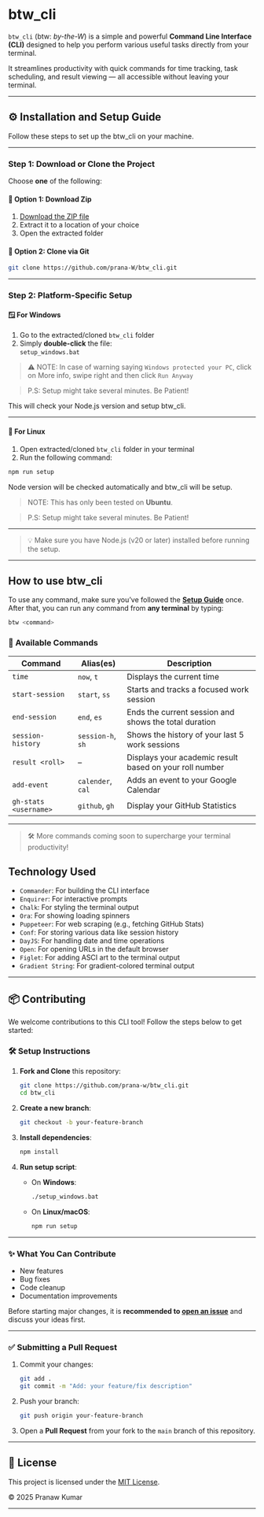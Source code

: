 # btw_cli

`btw_cli` (btw: _by-the-W_) is a simple and powerful **Command Line Interface (CLI)** designed to help you perform various useful tasks directly from your terminal.

It streamlines productivity with quick commands for time tracking, task scheduling, and result viewing — all accessible without leaving your terminal.

---

## ⚙️ Installation and Setup Guide

Follow these steps to set up the btw_cli on your machine.

---

### Step 1: Download or Clone the Project

Choose **one** of the following:

#### 🔹 Option 1: Download Zip

1. [Download the ZIP file](https://github.com/prana-W/btw_cli/releases/download/v1.0.0/btw_cli_v1.0.0.zip) 
2. Extract it to a location of your choice
3. Open the extracted folder

#### 🔹 Option 2: Clone via Git

```bash
git clone https://github.com/prana-W/btw_cli.git
```

---

### Step 2: Platform-Specific Setup

#### 🪟 For Windows

1. Go to the extracted/cloned `btw_cli` folder
2. Simply **double-click** the file:  
   `setup_windows.bat`

> ⚠️ NOTE: In case of warning saying `Windows protected your PC`, click on More info, swipe right and then click `Run Anyway`

> P.S: Setup might take several minutes. Be Patient!

This will check your Node.js version and setup btw_cli.

---

#### 🐧 For Linux

1. Open extracted/cloned `btw_cli` folder in your terminal
2. Run the following command:

```bash
npm run setup
```

Node version will be checked automatically and btw_cli will be setup.

> NOTE: This has only been tested on **Ubuntu**.

> P.S: Setup might take several minutes. Be Patient!

---

> 💡 Make sure you have Node.js (v20 or later) installed before running the setup.

---

## How to use btw_cli

To use any command, make sure you’ve followed the **[Setup Guide](#project-setup-guide)** once.  
After that, you can run any command from **any terminal** by typing:

```bash
btw <command>
```

### 🧰 Available Commands

| Command               | Alias(es)         | Description                                             |
| --------------------- | ----------------- | ------------------------------------------------------- |
| `time`                | `now`, `t`        | Displays the current time                               |
| `start-session`       | `start`, `ss`     | Starts and tracks a focused work session                |
| `end-session`         | `end`, `es`       | Ends the current session and shows the total duration   |
| `session-history`     | `session-h`, `sh` | Shows the history of your last 5 work sessions          |
| `result <roll>`       | –                 | Displays your academic result based on your roll number |
| `add-event`           | `calender`, `cal` | Adds an event to your Google Calendar                   |
| `gh-stats <username>` | `github`, `gh`    | Display your GitHub Statistics                          |

---

> 🛠️ More commands coming soon to supercharge your terminal productivity!

## Technology Used

- `Commander`: For building the CLI interface
- `Enquirer`: For interactive prompts
- `Chalk`: For styling the terminal output
- `Ora`: For showing loading spinners
- `Puppeteer`: For web scraping (e.g., fetching GitHub Stats)
- `Conf`: For storing various data like session history
- `DayJS`: For handling date and time operations
- `Open`: For opening URLs in the default browser
- `Figlet`: For adding ASCI art to the terminal output
- `Gradient String`: For gradient-colored terminal output

---

## 📦 Contributing

We welcome contributions to this CLI tool! Follow the steps below to get started:

### 🛠️ Setup Instructions

1. **Fork and Clone** this repository:
   ```bash
   git clone https://github.com/prana-w/btw_cli.git
   cd btw_cli
   ```

2. **Create a new branch**:
   ```bash
   git checkout -b your-feature-branch
   ```

3. **Install dependencies**:
   ```bash
   npm install
   ```

4. **Run setup script**:
   - On **Windows**:
     ```bash
     ./setup_windows.bat
     ```
   - On **Linux/macOS**:
     ```bash
     npm run setup
     ```

---

### ✨ What You Can Contribute

- New features
- Bug fixes
- Code cleanup
- Documentation improvements

Before starting major changes, it is **recommended to [open an issue](https://github.com/prana-w/btw_cli/issues)** and discuss your ideas first.

---

### ✅ Submitting a Pull Request

1. Commit your changes:
   ```bash
   git add .
   git commit -m "Add: your feature/fix description"
   ```

2. Push your branch:
   ```bash
   git push origin your-feature-branch
   ```

3. Open a **Pull Request** from your fork to the `main` branch of this repository.

---

## 📄 License

This project is licensed under the [MIT License](LICENSE).

© 2025 Pranaw Kumar

---
